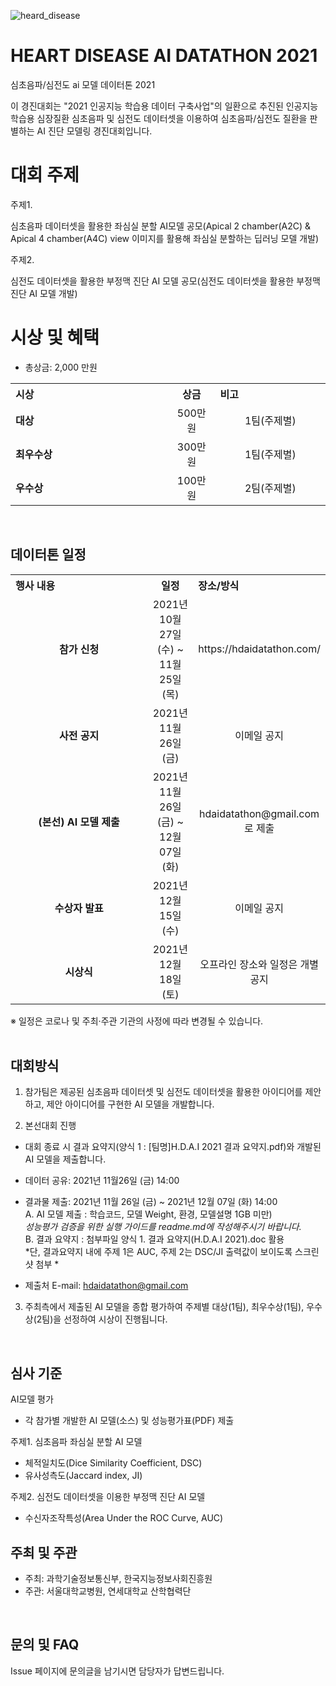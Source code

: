 ![heard_disease](https://user-images.githubusercontent.com/92664643/142970693-2bff9940-1d49-4a52-a806-73f58a8f6210.jpg)

# HEART DISEASE AI DATATHON 2021
심초음파/심전도 ai 모델 데이터톤 2021<p>

이 경진대회는 
"2021 인공지능 학습용 데이터 구축사업"의 일환으로 추진된 인공지능 학습용 심장질환 심초음파 및 심전도 데이터셋을 이용하여 심초음파/심전도 질환을 판별하는 AI 진단 모델링 경진대회입니다.

  
# 대회 주제
  주제1.<p>
  심초음파 데이터셋을 활용한 좌심실 분할 AI모델 공모(Apical 2 chamber(A2C) & Apical 4 chamber(A4C) view 이미지를 활용해 좌심실 분할하는 딥러닝 모델 개발)
  <p>
  주제2.<p>
  심전도 데이터셋을 활용한 부정맥 진단 AI 모델 공모(심전도 데이터셋을 활용한 부정맥 진단 AI 모델 개발)

  
# 시상 및 혜택
- 총상금: 2,000 만원<br>

<table class="tbl_prize">
  <tr>
    <th style="text-align:left;width:50%">시상</th>
    <th style="text-align:center;width:15%">상금</th>
        <th style="text-align:left;width:35%">비고</th>
  </tr>
  <tr>
    <td>
      <strong>대상</strong><br>
    </td>
    <td align=center> 500만원 </td>
    <td align=center> 1팀(주제별)</td>
  </tr>
    <tr>
    <td>
      <strong>최우수상</strong><br>
    </td>
    <td style="text-align:center"> 300만원</td>
        <td align=center> 1팀(주제별) </td>
   </tr>
      <tr>
    <td>
      <strong>우수상</strong><br>
    </td>
    <td style="text-align:center">100만원</td>
        <td align=center> 2팀(주제별) </td>
   </tr>

</table>

<br>
   
## 데이터톤 일정
<table class="tbl_schedule">
  <tr>
    <th style="text-align:left;width:50%">행사 내용</th>
    <th style="text-align:center;width:15%">일정</th>
        <th style="text-align:left;width:35%">장소/방식</th>
  </tr>
  <tr>
    <td align=center>
      <strong>참가 신청</strong><br>
    </td>
    <td align=center> 2021년 10월 27일(수) ~ 11월 25일(목)</td>
    <td align=center> https://hdaidatathon.com/ </td>
  </tr>
  
  <tr>
    <td align=center>
      <strong> 사전 공지 </strong><br>
    </td>
    <td align=center>2021년 11월 26일(금)</td>
    <td align=center> 이메일 공지 </td>
  </tr>
  
  <tr>
    <td align=center>
      <strong>(본선) AI 모델 제출</strong><br>
    </td>
    <td align=center>2021년 11월 26일(금) ~ 12월 07일(화)</td>
    <td align=center> hdaidatathon@gmail.com로 제출 </td>
  </tr>
  
  <tr>
    <td align=center>
      <strong>수상자 발표</strong><br>
    </td>
    <td align=center>2021년 12월 15일(수)</td>
    <td align=center> 이메일 공지 </td>
  </tr>
  
  <tr>
    <td align=center>
      <strong> 시상식 </strong><br>
    </td>
    <td align=center>2021년 12월 18일(토)
    <td align=center> 오프라인 장소와 일정은 개별 공지</td>
  </tr>
</table>
※ 일정은 코로나 및 주최·주관 기관의 사정에 따라 변경될 수 있습니다.<br>

<br>

## 대회방식
1. 참가팀은 제공된 심초음파 데이터셋 및 심전도 데이터셋을 활용한 아이디어를 
   제안하고, 제안 아이디어를 구현한 AI 모델을 개발합니다.

2. 본선대회 진행       
- 대회 종료 시 결과 요약지(양식 1 : [팀명]H.D.A.I 2021 결과 요약지.pdf)와 개발된 AI 모델을 제출합니다.<br>

- 데이터 공유: 2021년 11월26일 (금) 14:00<br>

- 결과물 제출: 2021년 11월 26일 (금) ~ 2021년 12월 07일 (화) 14:00 <br>
              A. AI 모델 제출 : 학습코드, 모델 Weight, 환경, 모델설명 1GB 미만)<br>
                  *성능평가 검증을 위한 실행 가이드를 readme.md에 작성해주시기 바랍니다.*<br>
              B. 결과 요약지 : 첨부파일 양식 1. 결과 요약지(H.D.A.I 2021).doc 활용  
                  *단, 결과요약지 내에 주제 1은 AUC, 주제 2는 DSC/JI 출력값이 보이도록 스크린샷 첨부 * <br>  
- 제출처 E-mail: hdaidatathon@gmail.com <br>

3. 주최측에서 제출된 AI 모델을 종합 평가하여 주제별 대상(1팀), 최우수상(1팀), 
   우수상(2팀)을 선정하여 시상이 진행됩니다.

<br>

## 심사 기준
AI모델 평가
 - 각 참가별 개발한 AI 모델(소스) 및 성능평가표(PDF) 제출
 
주제1. 심초음파 좌심실 분할 AI 모델
  - 체적일치도(Dice Similarity Coefficient, DSC)
  - 유사성측도(Jaccard index, JI)
  
주제2. 심전도 데이터셋을 이용한 부정맥 진단 AI 모델
  - 수신자조작특성(Area Under the ROC Curve, AUC)

## 주최 및 주관
- 주최: 과학기술정보통신부, 한국지능정보사회진흥원
- 주관: 서울대학교병원, 연세대학교 산학협력단

<br>

## 문의 및 FAQ
Issue 페이지에 문의글을 남기시면 담당자가 답변드립니다. <br>
